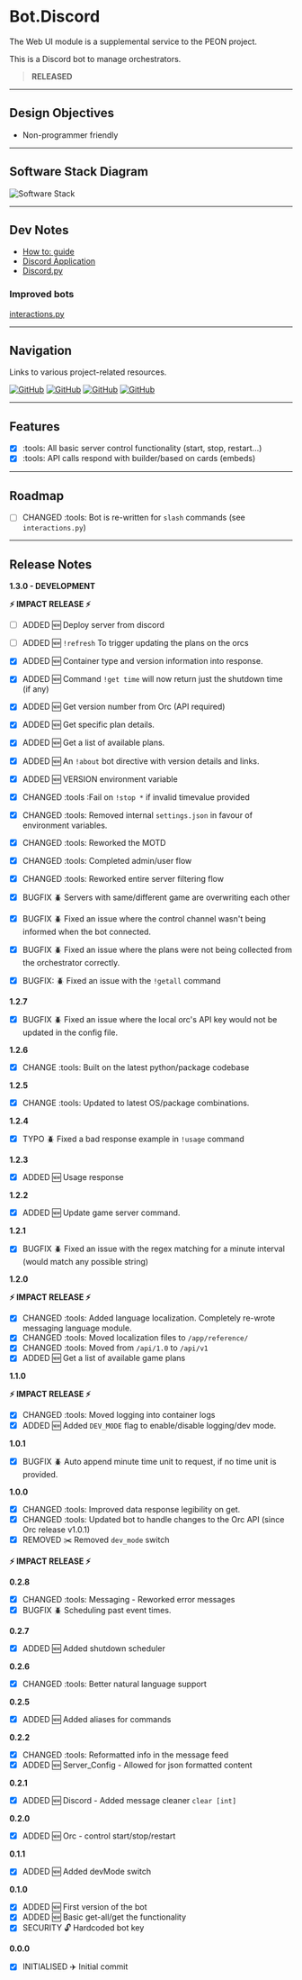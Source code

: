 # Bot.Discord

The Web UI module is a supplemental service to the PEON project.

This is a Discord bot to manage orchestrators.

> **RELEASED**

---

## Design Objectives

- Non-programmer friendly

---

## Software Stack Diagram

![Software Stack](../images/diagrams/diagram_bot_discord.png)

---

## Dev Notes

- [How to: guide](https://realpython.com/how-to-make-a-discord-bot-python/)
- [Discord Application](https://discord.com/developers/applications)
- [Discord.py](https://discordpy.readthedocs.io/en/stable/ext/commands/api.html#bots)

### Improved bots

[interactions.py](https://discord-interactions.readthedocs.io/en/latest/quickstart.html)

---

## Navigation

Links to various project-related resources.

[![GitHub](../images/buttons/button_github.svg)](https://github.com/the-peon-project/peon-bot-discord)
[![GitHub](../images/buttons/button_bug.svg)](https://github.com/the-peon-project/peon-bot-discord/issues/new/choose)
[![GitHub](../images/buttons/button_changelog.svg)](../development/50_bot_discord.md#release-notes)
[![GitHub](../images/buttons/button_docker.svg)](https://hub.docker.com/repository/docker/umlatt/peon.bot.discord/general)

---

## Features

- [x] :tools: All basic server control functionality (start, stop, restart...)
- [x] :tools: API calls respond with builder/based on cards (embeds)

---

## Roadmap

- [ ] CHANGED :tools: Bot is re-written for ``slash`` commands (see ``interactions.py``)

---

## Release Notes

**1.3.0 - DEVELOPMENT**

**:zap: IMPACT RELEASE :zap:**

- [ ] ADDED :new: Deploy server from discord
- [ ] ADDED :new: `!refresh` To trigger updating the plans on the orcs

- [x] ADDED :new: Container type and version information into response.
- [x] ADDED :new: Command `!get time` will now return just the shutdown time (if any)
- [x] ADDED :new: Get version number from Orc (API required)
- [x] ADDED :new: Get specific plan details.
- [x] ADDED :new: Get a list of available plans.
- [x] ADDED :new: An `!about` bot directive with version details and links.
- [x] ADDED :new: VERSION environment variable
- [x] CHANGED :tools :Fail on `!stop *` if invalid timevalue provided
- [x] CHANGED :tools: Removed internal `settings.json` in favour of environment variables.
- [x] CHANGED :tools: Reworked the MOTD
- [x] CHANGED :tools: Completed admin/user flow
- [x] CHANGED :tools: Reworked entire server filtering flow
- [x] BUGFIX :beetle: Servers with same/different game are overwriting each other
- [x] BUGFIX :beetle: Fixed an issue where the control channel wasn't being informed when the bot connected.
- [x] BUGFIX :beetle: Fixed an issue where the plans were not being collected from the orchestrator correctly.
- [x] BUGFIX: :beetle: Fixed an issue with the `!getall` command

**1.2.7**

- [x] BUGFIX :beetle: Fixed an issue where the local orc's API key would not be updated in the config file.

**1.2.6**

- [x] CHANGE :tools: Built on the latest python/package codebase

**1.2.5**

- [x] CHANGE :tools: Updated to latest OS/package combinations.

**1.2.4**

- [x] TYPO :beetle: Fixed a bad response example in `!usage` command

**1.2.3**

- [x] ADDED :new: Usage response

**1.2.2**

- [x] ADDED :new: Update game server command.

**1.2.1**

- [x] BUGFIX :beetle: Fixed an issue with the regex matching for a minute interval (would match any possible string)

**1.2.0**

**:zap: IMPACT RELEASE :zap:**

- [x] CHANGED :tools: Added language localization. Completely re-wrote messaging language module.
- [x] CHANGED :tools: Moved localization files to `/app/reference/`
- [x] CHANGED :tools: Moved from `/api/1.0` to `/api/v1`
- [x] ADDED :new: Get a list of available game plans

**1.1.0**

**:zap: IMPACT RELEASE :zap:**

- [x] CHANGED :tools: Moved logging into container logs
- [x] ADDED :new: Added `DEV_MODE` flag to enable/disable logging/dev mode.

**1.0.1**

- [x] BUGFIX :beetle: Auto append minute time unit to request, if no time unit is provided.

**1.0.0**

- [x] CHANGED :tools: Improved data response legibility on get.
- [x] CHANGED :tools: Updated bot to handle changes to the Orc API (since Orc release v1.0.1)
- [x] REMOVED :scissors: Removed `dev_mode` switch

**:zap: IMPACT RELEASE :zap:**

**0.2.8**

- [x] CHANGED :tools: Messaging - Reworked error messages
- [x] BUGFIX :beetle: Scheduling past event times.

**0.2.7**

- [x] ADDED :new: Added shutdown scheduler

**0.2.6**

- [x] CHANGED :tools: Better natural language support

**0.2.5**

- [x] ADDED :new: Added aliases for commands

**0.2.2**

- [x] CHANGED :tools: Reformatted info in the message feed
- [x] ADDED :new: Server_Config - Allowed for json formatted content

**0.2.1**

- [x] ADDED :new: Discord - Added message cleaner ``clear [int]``

**0.2.0**

- [x] ADDED :new: Orc - control start/stop/restart

**0.1.1**

- [x] ADDED :new: Added devMode switch

**0.1.0**

- [x] ADDED :new: First version of the bot
- [x] ADDED :new: Basic get-all/get the functionality
- [x] SECURITY :unlock: Hardcoded bot key

**0.0.0**

- [x] INITIALISED :airplane: Initial commit
